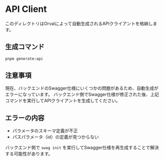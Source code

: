 # API Client

このディレクトリはOrvalによって自動生成されるAPIクライアントを格納します。

## 生成コマンド

```bash
pnpm generate:api
```

## 注意事項

現在、バックエンドのSwagger仕様にいくつかの問題があるため、自動生成がエラーになっています。
バックエンド側でSwagger仕様が修正された後、上記コマンドを実行してAPIクライアントを生成してください。

## エラーの内容

- パラメータのスキーマ定義が不正
- パスパラメータ（id）の定義が見つからない

バックエンド側で `swag init` を実行してSwagger仕様を再生成することで解決する可能性があります。